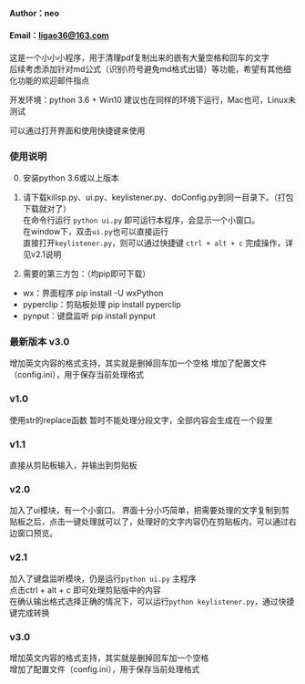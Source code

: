 #### Author：neo
#### Email：ligao36@163.com

这是一个小小小程序，用于清理pdf复制出来的嵌有大量空格和回车的文字  
后续考虑添加针对md公式（识别\符号避免md格式出错）等功能，希望有其他细化功能的欢迎邮件指点

开发环境：python 3.6 + Win10
建议也在同样的环境下运行，Mac也可，Linux未测试

可以通过打开界面和使用快捷键来使用

### 使用说明
0. 安装python 3.6或以上版本

1. 请下载killsp.py、ui.py、keylistener.py、doConfig.py到同一目录下。（打包下载就对了）  
在命令行运行 `python ui.py` 即可运行本程序，会显示一个小窗口。  
在window下，双击`ui.py`也可以直接运行  
直接打开`keylistener.py`，则可以通过快捷键 `ctrl + alt + c` 完成操作，详见v2.1说明

2. 需要的第三方包：（均pip即可下载）
  * wx：界面程序              pip install -U wxPython
  * pyperclip：剪贴板处理     pip install pyperclip  
  * pynput：键盘监听          pip install pynput

### 最新版本 v3.0
增加英文内容的格式支持，其实就是删掉回车加一个空格
增加了配置文件（config.ini），用于保存当前处理格式

### v1.0
使用str的replace函数
暂时不能处理分段文字，全部内容会生成在一个段里

### v1.1
直接从剪贴板输入，并输出到剪贴板

### v2.0
加入了ui模块，有一个小窗口。
界面十分小巧简单，把需要处理的文字复制到剪贴板之后，点击一键处理就可以了，处理好的文字内容仍在剪贴板内，可以通过右边窗口预览。

### v2.1
加入了键盘监听模块，仍是运行`python ui.py` 主程序  
点击ctrl + alt + c 即可处理剪贴版中的内容  
在确认输出格式选择正确的情况下，可以运行`python keylistener.py`，通过快捷键完成转换

### v3.0
增加英文内容的格式支持，其实就是删掉回车加一个空格  
增加了配置文件（config.ini），用于保存当前处理格式
